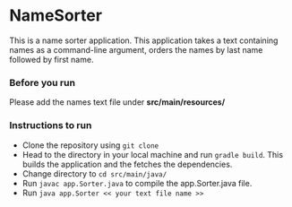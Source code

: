 # NameSorter
This is a name sorter application. This application takes a text containing names as a command-line argument, orders the names by last name followed by first name. 


### Before you run
Please add the names text file under **src/main/resources/**

### Instructions to run
- Clone the repository using `git clone`
- Head to the directory in your local machine and run `gradle build`. This builds the application and the fetches the dependencies. 
- Change directory to `cd src/main/java/`
- Run `javac app.Sorter.java` to compile the app.Sorter.java file.
- Run `java app.Sorter << your text file name >>`


